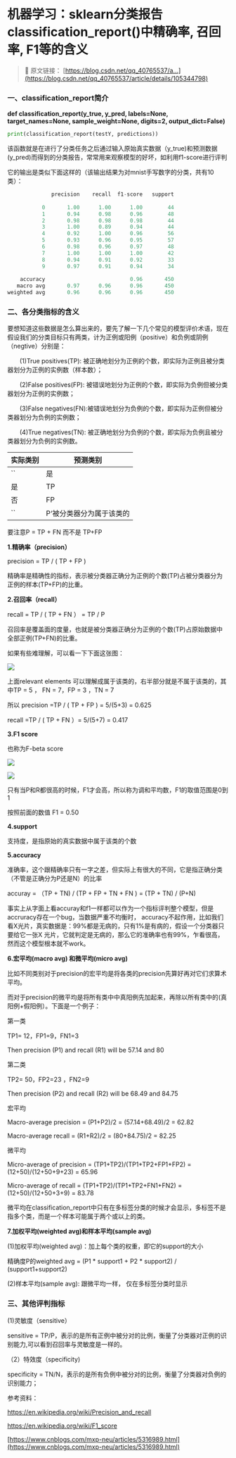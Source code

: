 # 机器学习：sklearn分类报告classification_report()中精确率, 召回率, F1等的含义

> 🔗 原文链接： [https://blog.csdn.net/qq_40765537/a...](https://blog.csdn.net/qq_40765537/article/details/105344798)

### 一、classification_report简介

**def classification_report(y_true, y_pred, labels=None, target_names=None, sample_weight=None, digits=2, output_dict=False)**

```Python
print(classification_report(testY, predictions))
```

该函数就是在进行了分类任务之后通过输入原始真实数据（y_true)和预测数据(y_pred)而得到的分类报告，常常用来观察模型的好坏，如利用f1-score进行评判

它的输出是类似下面这样的（该输出结果为对mnist手写数字的分类，共有10类）：

```Python
              precision    recall  f1-score   support
 
           0       1.00      1.00      1.00        44
           1       0.94      0.98      0.96        48
           2       0.98      0.98      0.98        44
           3       1.00      0.89      0.94        44
           4       0.92      1.00      0.96        56
           5       0.93      0.96      0.95        57
           6       0.98      0.96      0.97        48
           7       1.00      1.00      1.00        42
           8       0.94      0.91      0.92        33
           9       0.97      0.91      0.94        34
 
    accuracy                           0.96       450
   macro avg       0.97      0.96      0.96       450
weighted avg       0.96      0.96      0.96       450
```

### 二、各分类指标的含义

要想知道这些数据是怎么算出来的，要先了解一下几个常见的模型评价术语，现在假设我们的分类目标只有两类，计为正例或阳例（positive）和负例或阴例（negtive）分别是：

　　(1)True positives(TP): 被正确地划分为正例的个数，即实际为正例且被分类器划分为正例的实例数（样本数）；

　　(2)False positives(FP): 被错误地划分为正例的个数，即实际为负例但被分类器划分为正例的实例数；

　　(3)False negatives(FN):被错误地划分为负例的个数，即实际为正例但被分类器划分为负例的实例数；

　　(4)True negatives(TN): 被正确地划分为负例的个数，即实际为负例且被分类器划分为负例的实例数。

| 实际类别  | 预测类别                  |
| --------- | ------------------------- |
| `` | 是                        |
| 是        | TP                        |
| 否        | FP                        |
| `` | P‘被分类器分为属于该类的 |

要注意P = TP + FN 而不是 TP+FP

**1.精确率（precision）**

precision = TP / ( TP + FP )

精确率是精确性的指标，表示被分类器正确分为正例的个数(TP)占被分类器分为正例的样本(TP+FP)的比重。

**2.召回率（recall）**

recall = TP / ( TP + FN ） = TP / P

召回率是覆盖面的度量，也就是被分类器正确分为正例的个数(TP)占原始数据中全部正例(TP+FN)的比重。

如果有些难理解，可以看一下下面这张图：

![](https://fjjwhjwd3p.feishu.cn/space/api/box/stream/download/asynccode/?code=MzU0ZWQxZGQ4ZTBkNGM2ZDlhZDUyNjYxZmYwZjhmMjFfMGVzRHRwZG1BNjgxTHc0ZlpXaVJZUVdOa3hINDlORG1fVG9rZW46Ym94Y25mMjBTcVhlRXdrWVhxWElmcGpzUVlUXzE2NjkzMDMwNDY6MTY2OTMwNjY0Nl9WNA)

上面relevant elements 可以理解成属于该类的，右半部分就是不属于该类的，其中TP = 5 ， FN = 7，FP = 3 ，TN = 7

所以 precision =TP / ( TP + FP ) = 5/(5+3) = 0.625

recall =TP / ( TP + FN ）= 5/(5+7) = 0.417

**3.F1 score**

也称为F-beta score

![](https://fjjwhjwd3p.feishu.cn/space/api/box/stream/download/asynccode/?code=NjI5YzU2NWQyNDY3MGYzNTVkYzMxODk3YjBjOWFkMzVfanE2dnBYUTgzWjNMU09kSnZtU2kwdm8ycEdRVkJpa2VfVG9rZW46Ym94Y25Gb3hqeDZ4b1VVSUdBbldRRElaTGRkXzE2NjkzMDMwNDY6MTY2OTMwNjY0Nl9WNA)

![](https://fjjwhjwd3p.feishu.cn/space/api/box/stream/download/asynccode/?code=OWI3YWEzMGM1YTYzNTQ4ZTE4MzU5YWU2YjIxNjY0ZWJfOFY4UXozV2ppZFpnODZJUDhPQmk1VVZ3cXRCNVVTMFJfVG9rZW46Ym94Y24yYW42MXdIVmpETDhJSHhLUmUwV0ViXzE2NjkzMDMwNDY6MTY2OTMwNjY0Nl9WNA)

只有当P和R都很高的时候，F1才会高，所以称为调和平均数，F1的取值范围是0到1

按照前面的数值 F1 = 0.50

**4.support**

支持度，是指原始的真实数据中属于该类的个数

**5.accuracy**

准确率，这个跟精确率只有一字之差，但实际上有很大的不同，它是指正确分类（不管是正确分为P还是N）的比率

accuray = （TP + TN) / (TP + FP + TN + FN ) = (TP + TN) / (P+N)

事实上从字面上看accuray和f1一样都可以作为一个指标评判整个模型，但是accruracy存在一个bug，当数据严重不均衡时， accuracy不起作用，比如我们看X光片，真实数据是：99%都是无病的，只有1%是有病的，假设一个分类器只要给它一张X 光片，它就判定是无病的，那么它的准确率也有99%，乍看很高，然而这个模型根本就不work。

**6.宏平均(macro avg) 和微平均(micro avg)**

比如不同类别对于precision的宏平均是将各类的precision先算好再对它们求算术平均。

而对于precision的微平均是将所有类中中真阳例先加起来，再除以所有类中的(真阳例+假阳例）。下面是一个例子：

第一类

TP1= 12，FP1=9，FN1=3

Then precision (P1) and recall (R1) will be 57.14 and 80

第二类

TP2= 50，FP2=23 ，FN2=9

Then precision (P2) and recall (R2) will be 68.49 and 84.75

宏平均

Macro-average precision = (P1+P2)/2 = (57.14+68.49)/2 = 62.82

Macro-average recall = (R1+R2)/2 = (80+84.75)/2 = 82.25

微平均

Micro-average of precision = (TP1+TP2)/(TP1+TP2+FP1+FP2) = (12+50)/(12+50+9+23) = 65.96

Micro-average of recall = (TP1+TP2)/(TP1+TP2+FN1+FN2) = (12+50)/(12+50+3+9) = 83.78

微平均在classification_report中只有在多标签分类的时候才会显示，多标签不是指多个类，而是一个样本可能属于两个或以上的类。

**7.加权平均(weighted avg)和样本平均(sample avg)**

(1)加权平均(weighted avg)：加上每个类的权重，即它的support的大小

精确度P的weighted avg = (P1 * support1 + P2 * support2) / (support1+support2)

(2)样本平均(sample avg): 跟微平均一样， 仅在多标签分类时显示

### 三、其他评判指标

(1)灵敏度（sensitive）

sensitive = TP/P，表示的是所有正例中被分对的比例，衡量了分类器对正例的识别能力,可以看到召回率与灵敏度是一样的。

（2）特效度（specificity)

specificity = TN/N，表示的是所有负例中被分对的比例，衡量了分类器对负例的识别能力；

参考资料：

https://en.wikipedia.org/wiki/Precision_and_recall

https://en.wikipedia.org/wiki/F1_score

[https://www.cnblogs.com/mxp-neu/articles/5316989.html](https://www.cnblogs.com/mxp-neu/articles/5316989.html)
